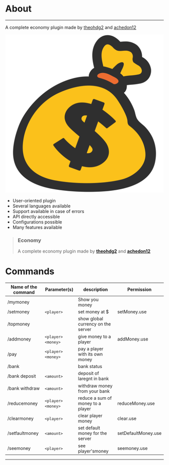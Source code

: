 # About

---

A complete economy plugin made by [theohdg2](https://github.com/theohdg2) and [achedon12](https://github.com/achedon12)

![icon](icon.png)

- User-oriented plugin
- Several languages available
- Support available in case of errors
- API directly accessible
- Configurations possible
- Many features available


> ### Economy
> A complete economy plugin made by **[theohdg2](https://github.com/theohdg2)** and **[achedon12](https://github.com/achedon12)**

# Commands

|Name of the command|            Parameter(s)            |                description             |   Permission      |
|-------------------|------------------------------------|----------------------------------------|-------------------|
|  /mymoney         |                                    |    Show you money                      |                   |
|  /setmoney        |    `<player>`                      |    set <player> money at <amount> $    |     setMoney.use  |
|  /topmoney        |                                    |    show global currency on the server  |                   |
|  /addmoney        |    `<player>` `<money>`            |    give money to a player              |    addMoney.use   |
|  /pay             |    `<player>` `<money>`            |    pay a player with its own money     |                   |
|  /bank            |                                    |    bank status                         |                   |
|  /bank deposit    |    `<amount>`                      |    deposit of laregnt in bank          |                   |
|  /bank withdraw   |    `<amount>`                      |    withdraw money from your bank       |                   |
|  /reducemoney     |    `<player>` `<money>`            |    reduce a sum of money to a player   |   reduceMoney.use |
|  /clearmoney      |    `<player>`                      |    clear player money                  |     clear.use     |
|  /setfaultmoney   |    `<amount>`                      |    set default money for the server    |setDefaultMoney.use|
|  /seemoney        |    `<player>`                      |    see player'smoney                   |    seemoney.use   |


---
